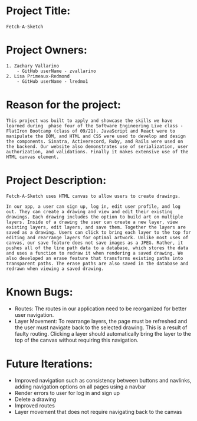 # Project Title: 
    Fetch-A-Sketch


# Project Owners: 
    1. Zachary Vallarino
        - GitHub userName - zvallarino
    2. Lisa Primeaux-Redmond
        - GitHub userName - lredmo1

# Reason for the project: 
    This project was built to apply and showcase the skills we have learned during  phase four of the Software Engineering Live class - FlatIron Bootcamp (class of 09/21). JavaScript and React were to manipulate the DOM, and HTML and CSS were used to develop and design the components. Sinatra, Activerecord, Ruby, and Rails were used on the backend. Our website also demonstrates use of serialization, user authorization, and validations. Finally it makes extensive use of the HTML canvas element. 

# Project Description: 
    Fetch-A-Sketch uses HTML canvas to allow users to create drawings.  

    In our app, a user can sign up, log in, edit user profile, and log out. They can create a drawing and view and edit their existing  drawings. Each drawing includes the option to build art on multiple layers. Inside of a drawing the user can create a new layer, view existing layers, edit layers, and save them. Together the layers are saved as a drawing. Users can click to bring each layer to the top for editing and rearrange layers for optimal artwork. Unlike most uses of canvas, our save feature does not save images as a JPEG. Rather, it pushes all of the line path data to a database, which stores the data and uses a function to redraw it when rendering a saved drawing. We also developed an erase feature that transforms existing paths into transparent paths. The erase paths are also saved in the database and redrawn when viewing a saved drawing.  


# Known Bugs:
 - Routes: The routes in our application need to be reorganized for better user navigation. 
 - Layer Movement: To rearrange layers, the page must be refreshed and the user must navigate back to the selected drawing. This is a result of faulty routing. Clicking a layer should automatically bring the layer to the top of the canvas without requiring this navigation.  

# Future Iterations:
- Improved navigation such as consistency between buttons and navlinks, adding navigation options on all pages using a navbar
- Render errors to user for log in and sign up 
- Delete a drawing
- Improved routes
- Layer movement that does not require navigating  back to the canvas
